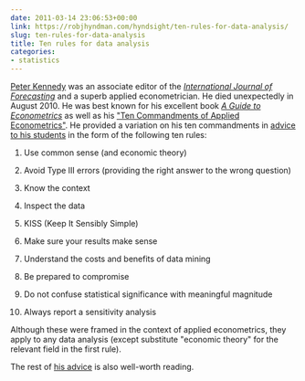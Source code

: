 ```yaml
---
date: 2011-03-14 23:06:53+00:00
link: https://robjhyndman.com/hyndsight/ten-rules-for-data-analysis/
slug: ten-rules-for-data-analysis
title: Ten rules for data analysis
categories:
- statistics
---
```


[Peter Kennedy](http://www.econ.sfu.ca/Contacts/Faculty_Profiles/PeterKennedy.html) was an associate editor of the _[International Journal of Forecasting](http://ijf.forecasters.org/)_ and a superb applied econometrician. He died unexpectedly in August 2010. He was best known for his excellent book _[A Guide to Econometrics](http://www.amazon.com/gp/product/1405182571/ref=as_li_ss_tl?ie=UTF8&tag=prorobjhyn-20&linkCode=as2&camp=1789&creative=390957&creativeASIN=1405182571)_ as well as his ["Ten Commandments of Applied Econometrics"](http://www.bus.lsu.edu/hill/writing/kennedy.pdf). He provided a variation on his ten commandments in [advice to his students](/files/Lecture21DoingAppliedEconometrics.pdf) in the form of the following ten rules:<!-- more -->


  1. Use common sense (and economic theory)

  2. Avoid Type III errors (providing the right answer to the wrong question)

  3. Know the context

  4. Inspect the data

  5. KISS (Keep It Sensibly Simple)

  6. Make sure your results make sense

  7. Understand the costs and benefits of data mining

  8. Be prepared to compromise

  9. Do not confuse statistical significance with meaningful magnitude

  10. Always report a sensitivity analysis

Although these were framed in the context of applied econometrics, they apply to any data analysis (except substitute "economic theory" for the relevant field in the first rule).

The rest of [his advice](/files/Lecture21DoingAppliedEconometrics.pdf) is also well-worth reading.
